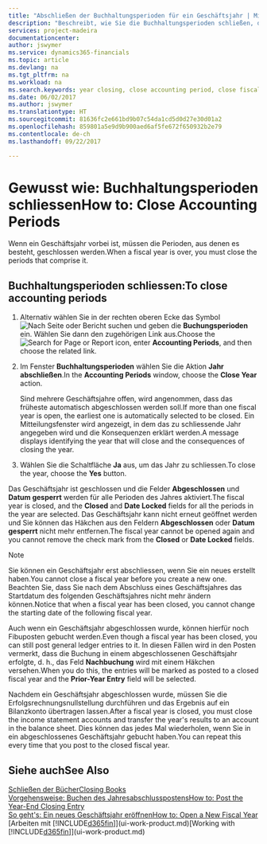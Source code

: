```yaml
---
title: "Abschließen der Buchhaltungsperioden für ein Geschäftsjahr | Microsoft Docs"
description: "Beschreibt, wie Sie die Buchhaltungsperioden schließen, die das Geschäftsjahr ausmachen."
services: project-madeira
documentationcenter: 
author: jswymer
ms.service: dynamics365-financials
ms.topic: article
ms.devlang: na
ms.tgt_pltfrm: na
ms.workload: na
ms.search.keywords: year closing, close accounting period, close fiscal year, bank account detailed trial balance
ms.date: 06/02/2017
ms.author: jswymer
ms.translationtype: HT
ms.sourcegitcommit: 81636fc2e661bd9b07c54da1cd5d0d27e30d01a2
ms.openlocfilehash: 859801a5e9d9b900aed6af5fe672f650932b2e79
ms.contentlocale: de-ch
ms.lasthandoff: 09/22/2017

---
```

# <a name="how-to-close-accounting-periods"></a><span data-ttu-id="7a61b-103">Gewusst wie: Buchhaltungsperioden schliessen</span><span class="sxs-lookup"><span data-stu-id="7a61b-103">How to: Close Accounting Periods</span></span>
<span data-ttu-id="7a61b-104">Wenn ein Geschäftsjahr vorbei ist, müssen die Perioden, aus denen es besteht, geschlossen werden.</span><span class="sxs-lookup"><span data-stu-id="7a61b-104">When a fiscal year is over, you must close the periods that comprise it.</span></span>

## <a name="to-close-accounting-periods"></a><span data-ttu-id="7a61b-105">Buchhaltungsperioden schliessen:</span><span class="sxs-lookup"><span data-stu-id="7a61b-105">To close accounting periods</span></span>
1. <span data-ttu-id="7a61b-106">Alternativ wählen Sie in der rechten oberen Ecke das Symbol ![Nach Seite oder Bericht suchen](media/ui-search/search_small.png "Nach Seite oder Bericht suchen") und geben die **Buchungsperioden** ein. Wählen Sie dann den zugehörigen Link aus.</span><span class="sxs-lookup"><span data-stu-id="7a61b-106">Choose the ![Search for Page or Report](media/ui-search/search_small.png "Search for Page or Report icon") icon, enter **Accounting Periods**, and then choose the related link.</span></span>
2. <span data-ttu-id="7a61b-107">Im Fenster **Buchhaltungsperioden** wählen Sie die Aktion **Jahr abschließen**.</span><span class="sxs-lookup"><span data-stu-id="7a61b-107">In the **Accounting Periods** window, choose the **Close Year** action.</span></span>

    <span data-ttu-id="7a61b-108">Sind mehrere Geschäftsjahre offen, wird angenommen, dass das früheste automatisch abgeschlossen werden soll.</span><span class="sxs-lookup"><span data-stu-id="7a61b-108">If more than one fiscal year is open, the earliest one is automatically selected to be closed.</span></span> <span data-ttu-id="7a61b-109">Ein Mitteilungsfenster wird angezeigt, in dem das zu schliessende Jahr angegeben wird und die Konsequenzen erklärt werden.</span><span class="sxs-lookup"><span data-stu-id="7a61b-109">A message displays identifying the year that will close and the consequences of closing the year.</span></span>
3. <span data-ttu-id="7a61b-110">Wählen Sie die Schaltfläche **Ja** aus, um das Jahr zu schliessen.</span><span class="sxs-lookup"><span data-stu-id="7a61b-110">To close the year, choose the **Yes** button.</span></span>

<span data-ttu-id="7a61b-111">Das Geschäftsjahr ist geschlossen und die Felder **Abgeschlossen** und **Datum gesperrt** werden für alle Perioden des Jahres aktiviert.</span><span class="sxs-lookup"><span data-stu-id="7a61b-111">The fiscal year is closed, and the **Closed** and **Date Locked** fields for all the periods in the year are selected.</span></span> <span data-ttu-id="7a61b-112">Das Geschäftsjahr kann nicht erneut geöffnet werden und Sie können das Häkchen aus den Feldern **Abgeschlossen** oder **Datum gesperrt** nicht mehr entfernen.</span><span class="sxs-lookup"><span data-stu-id="7a61b-112">The fiscal year cannot be opened again and you cannot remove the check mark from the **Closed** or **Date Locked** fields.</span></span>

> [!NOTE]  
>   <span data-ttu-id="7a61b-113">Sie können ein Geschäftsjahr erst abschliessen, wenn Sie ein neues erstellt haben.</span><span class="sxs-lookup"><span data-stu-id="7a61b-113">You cannot close a fiscal year before you create a new one.</span></span> <span data-ttu-id="7a61b-114">Beachten Sie, dass Sie nach dem Abschluss eines Geschäftsjahres das Startdatum des folgenden Geschäftsjahres nicht mehr ändern können.</span><span class="sxs-lookup"><span data-stu-id="7a61b-114">Notice that when a fiscal year has been closed, you cannot change the starting date of the following fiscal year.</span></span>

<span data-ttu-id="7a61b-115">Auch wenn ein Geschäftsjahr abgeschlossen wurde, können hierfür noch Fibuposten gebucht werden.</span><span class="sxs-lookup"><span data-stu-id="7a61b-115">Even though a fiscal year has been closed, you can still post general ledger entries to it.</span></span> <span data-ttu-id="7a61b-116">In diesen Fällen wird in den Posten vermerkt, dass die Buchung in einem abgeschlossenen Geschäftsjahr erfolgte, d. h., das Feld **Nachbuchung** wird mit einem Häkchen versehen.</span><span class="sxs-lookup"><span data-stu-id="7a61b-116">When you do this, the entries will be marked as posted to a closed fiscal year and the **Prior-Year Entry** field will be selected.</span></span>

<span data-ttu-id="7a61b-117">Nachdem ein Geschäftsjahr abgeschlossen wurde, müssen Sie die Erfolgsrechnungsnullstellung durchführen und das Ergebnis auf ein Bilanzkonto übertragen lassen.</span><span class="sxs-lookup"><span data-stu-id="7a61b-117">After a fiscal year is closed, you must close the income statement accounts and transfer the year's results to an account in the balance sheet.</span></span> <span data-ttu-id="7a61b-118">Dies können das jedes Mal wiederholen, wenn Sie in ein abgeschlossenes Geschäftsjahr gebucht haben.</span><span class="sxs-lookup"><span data-stu-id="7a61b-118">You can repeat this every time that you post to the closed fiscal year.</span></span>

## <a name="see-also"></a><span data-ttu-id="7a61b-119">Siehe auch</span><span class="sxs-lookup"><span data-stu-id="7a61b-119">See Also</span></span>
[<span data-ttu-id="7a61b-120">Schließen der Bücher</span><span class="sxs-lookup"><span data-stu-id="7a61b-120">Closing Books</span></span>](year-close-books.md)  
[<span data-ttu-id="7a61b-121">Vorgehensweise: Buchen des Jahresabschlusspostens</span><span class="sxs-lookup"><span data-stu-id="7a61b-121">How to: Post the Year-End Closing Entry</span></span>](year-how-post-year-end-close-entry.md)  
[<span data-ttu-id="7a61b-122">So geht's: Ein neues Geschäftsjahr eröffnen</span><span class="sxs-lookup"><span data-stu-id="7a61b-122">How to: Open a New Fiscal Year</span></span>](finance-how-open-new-fiscal-year.md)  
<span data-ttu-id="7a61b-123">[Arbeiten mit [!INCLUDE[d365fin](includes/d365fin_md.md)]](ui-work-product.md)</span><span class="sxs-lookup"><span data-stu-id="7a61b-123">[Working with [!INCLUDE[d365fin](includes/d365fin_md.md)]](ui-work-product.md)</span></span>

